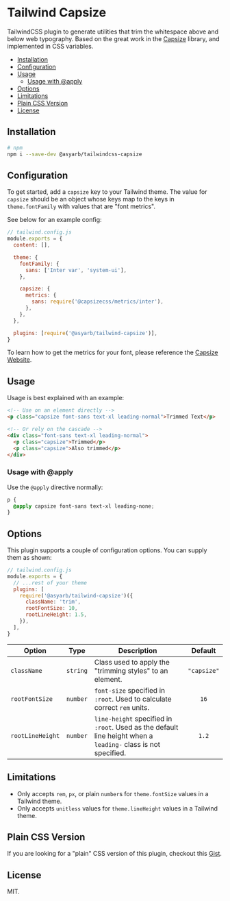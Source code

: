 # Tailwind Capsize <!-- omit in toc -->

TailwindCSS plugin to generate utilities that trim the whitespace above and
below web typography. Based on the great work in the
[Capsize](https://github.com/seek-oss/capsize) library, and implemented in CSS
variables.

- [Installation](#installation)
- [Configuration](#configuration)
- [Usage](#usage)
  - [Usage with @apply](#usage-with-apply)
- [Options](#options)
- [Limitations](#limitations)
- [Plain CSS Version](#plain-css-version)
- [License](#license)

## Installation

```bash
# npm
npm i --save-dev @asyarb/tailwindcss-capsize
```

## Configuration

To get started, add a `capsize` key to your Tailwind theme. The value for
`capsize` should be an object whose keys map to the keys in `theme.fontFamily`
with values that are "font metrics".

See below for an example config:

```js
// tailwind.config.js
module.exports = {
  content: [],

  theme: {
    fontFamily: {
      sans: ['Inter var', 'system-ui'],
    },

    capsize: {
      metrics: {
        sans: require('@capsizecss/metrics/inter'),
      },
    },
  },

  plugins: [require('@asyarb/tailwind-capsize')],
}
```

To learn how to get the metrics for your font, please reference the
[Capsize Website](https://seek-oss.github.io/capsize/).

## Usage

Usage is best explained with an example:

```html
<!-- Use on an element directly -->
<p class="capsize font-sans text-xl leading-normal">Trimmed Text</p>

<!-- Or rely on the cascade -->
<div class="font-sans text-xl leading-normal">
  <p class="capsize">Trimmed</p>
  <p class="capsize">Also trimmed</p>
</div>
```

### Usage with @apply

Use the `@apply` directive normally:

```css
p {
  @apply capsize font-sans text-xl leading-none;
}
```

## Options

This plugin supports a couple of configuration options. You can supply them as
shown:

```js
// tailwind.config.js
module.exports = {
  // ...rest of your theme
  plugins: [
    require('@asyarb/tailwind-capsize')({
      className: 'trim',
      rootFontSize: 10,
      rootLineHeight: 1.5,
    }),
  ],
}
```

| **Option**       | **Type** | **Description**                                                                                               | **Default** |
| ---------------- | :------: | ------------------------------------------------------------------------------------------------------------- | :---------: |
| `className`      | `string` | Class used to apply the "trimming styles" to an element.                                                      | `"capsize"` |
| `rootFontSize`   | `number` | `font-size` specified in `:root`. Used to calculate correct `rem` units.                                      |    `16`     |
| `rootLineHeight` | `number` | `line-height` specified in `:root`. Used as the default line height when a `leading-` class is not specified. |    `1.2`    |

## Limitations

- Only accepts `rem`, `px`, or plain `number`s for `theme.fontSize` values in a
  Tailwind theme.
- Only accepts `unitless` values for `theme.lineHeight` values in a Tailwind
  theme.

## Plain CSS Version

If you are looking for a "plain" CSS version of this plugin, checkout this
[Gist](https://gist.github.com/asyarb/ec0bb47ebe31f4953e3b31eedee6058f).

## License

MIT.
